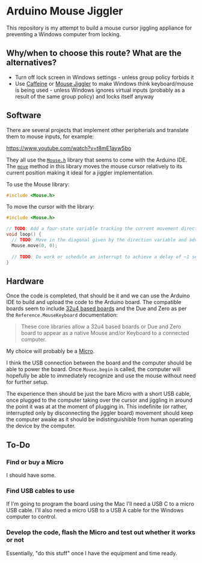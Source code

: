 # Arduino Mouse Jiggler

This repository is my attempt to build a mouse cursor jiggling appliance for
preventing a Windows computer from locking.

## Why/when to choose this route? What are the alternatives?

- Turn off lock screen in Windows settings - unless group policy forbids it
- Use [Caffeine](https://www.zhornsoftware.co.uk/caffeine/) or
  [Mouse Jiggler](https://github.com/cerebrate/mousejiggler) to make Windows
  think keyboard/mouse is being used - unless Windows ignores virtual inputs
  (probably as a result of the same group policy) and locks itself anyway

## Software

There are several projects that implement other peripherials and translate them
to mouse inputs, for example:

https://www.youtube.com/watch?v=t8mE1ayw5bo

They all use the [`Mouse.h`](https://www.arduino.cc/en/Reference.MouseKeyboard)
library that seems to come with the Arduino IDE. The
[`move`](https://www.arduino.cc/reference/en/language/functions/usb/mouse/mousemove/)
method in this library moves the mouse cursor relatively to its current position
making it ideal for a jiggler implementation.

To use the Mouse library:

```ino
#include <Mouse.h>
```

To move the cursor with the library:

```ino
#include <Mouse.h>

// TODO: Add a four-state variable tracking the current movement direction
void loop() {
  // TODO: Move in the diagonal given by the direction variable and advance it
  Mouse.move(0, 0);
  
  // TODO: Do work or schedule an interrupt to achieve a delay of ~1 second
}
```

## Hardware

Once the code is completed, that should be it and we can use the Arduino IDE to
build and upload the code to the Arduino board. The compatible boards seem to
include
[32u4 based boards](https://learn.adafruit.com/how-to-choose-a-microcontroller/next-step-32u4-boards)
and the Due and Zero as per the `Reference.MouseKeyboard` documentation:

> These core libraries allow a 32u4 based boards or Due and Zero board to appear
> as a native Mouse and/or Keyboard to a connected computer.

My choice will probably be a [Micro](https://store.arduino.cc/arduino-micro).

I think the USB connection between the board and the computer should be able to
power the board. Once `Mouse.begin` is called, the computer will hopefully be
able to immediately recognize and use the mouse without need for further setup.

The experience then should be just the bare Micro with a short USB cable, once
plugged to the computer taking over the cursor and jiggling in around the point
it was at at the moment of plugging in. This indefinite (or rather, interrupted
only by disconnecting the jiggler board) movement should keep the computer
awake as it should be indistinguishible from human operating the device by the
computer.

## To-Do

### Find or buy a Micro

I should have some.

### Find USB cables to use

If I'm going to program the board using the Mac I'll need a USB C to a micro
USB cable. I'll also need a micro USB to a USB A cable for the Windows computer
to control.

### Develop the code, flash the Micro and test out whether it works or not

Essentially, "do this stuff" once I have the equipment and time ready.
